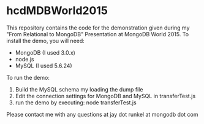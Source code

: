 # hcdMDBWorld2015
This repository contains the code for the demonstration given during my "From Relational to MongoDB" Presentation at MongoDB World 2015. To install the demo, you will need:
- MongoDB (I used 3.0.x)
- node.js
- MySQL (I used 5.6.24)

To run the demo:
1. Build the MySQL schema my loading the dump file
2. Edit the connection settings for MongoDB and MySQL in transferTest.js
3. run the demo by executing: node transferTest.js

Please contact me with any questions at jay dot runkel at mongodb dot com
